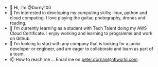 - 👋 Hi, I’m @Dorny100
- 👀 I’m interested in developing my computing skills; linux, python and cloud computing. I love playing the guitar, photography, drones and reading.
- 🌱 I’m currently learning as a student with Tech Talent doing my AWS Cloud Certificate. I enjoy working and learning to programme and work on Github.
- 💞️ I’m looking to start with any company that is looking for a junior developer or engineer, and am eager to collaborate and learn as part of a team.
- 📫 How to reach me ... Email me on peter.dornan@ntlworld.com

<!---
Dorny100/Dorny100 is a ✨ special ✨ repository because its `README.md` (this file) appears on your GitHub profile.
You can click the Preview link to take a look at your changes.
--->
